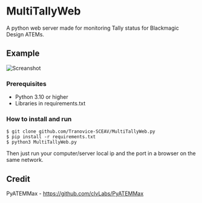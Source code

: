 # MultiTallyWeb

A python web server made for monitoring Tally status for Blackmagic Design ATEMs.
## Example
![Screanshot](https://i.imgur.com/ToR1dYs.png)

### Prerequisites

* Python 3.10 or higher
* Libraries in requirements.txt

### How to install and run

```
$ git clone github.com/Tranovice-SCEAV/MultiTallyWeb.py
$ pip install -r requirements.txt
$ python3 MultiTallyWeb.py
```
Then just run your computer/server local ip and the port in a browser on the same network.
## Credit
PyATEMMax - https://github.com/clvLabs/PyATEMMax